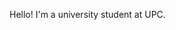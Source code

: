 Hello! I'm a university student at UPC.

<!---
juanCR44/juanCR44 is a ✨ special ✨ repository because its `README.md` (this file) appears on your GitHub profile.
You can click the Preview link to take a look at your changes.
--->
